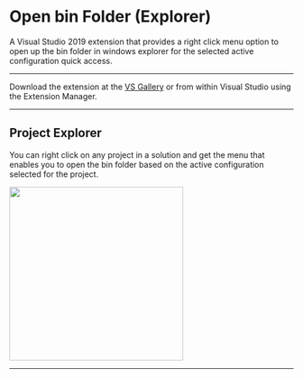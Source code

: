 # Open bin Folder (Explorer)
A Visual Studio 2019 extension that provides a right click menu 
option to open up the bin folder in windows explorer for the selected 
active configuration quick access.

---

Download the extension at the
[VS Gallery](https://marketplace.visualstudio.com/items?itemName=RonaldMeijboom.open-bin-folder-extension-2019)
or from within Visual Studio using the Extension Manager.

---
## Project Explorer
You can right click on any project in a solution and get the menu that enables you to open
the bin folder based on the active configuration selected for the project.

<img src="https://raw.githubusercontent.com/ronaldme/OpenBinFolder-VSExtension/master/OpenBinFolder/images/openbin_rightclickmenu.png" width="308">

---
